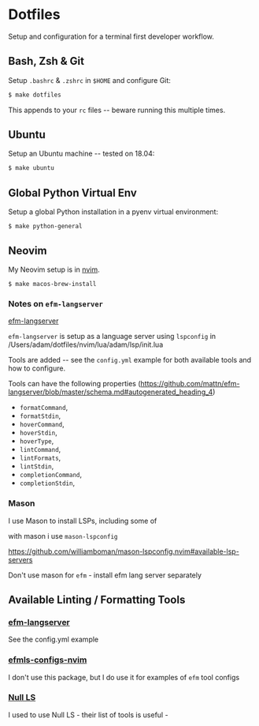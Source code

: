# Dotfiles

Setup and configuration for a terminal first developer workflow.

## Bash, Zsh & Git

Setup `.bashrc` & `.zshrc` in `$HOME` and configure Git:

```bash
$ make dotfiles
```

This appends to your `rc` files -- beware running this multiple times.

## Ubuntu

Setup an Ubuntu machine -- tested on 18.04:

```bash
$ make ubuntu
```

## Global Python Virtual Env

Setup a global Python installation in a pyenv virtual environment:

```shell-session
$ make python-general
```

## Neovim

My Neovim setup is in [nvim](https://github.com/ADGEfficiency/dotfiles/tree/master/nvim).

```shell-session
$ make macos-brew-install
```

### Notes on `efm-langserver`

[efm-langserver](https://github.com/mattn/efm-langserver)

`efm-langserver` is setup as a language server using `lspconfig` in /Users/adam/dotfiles/nvim/lua/adam/lsp/init.lua

Tools are added -- see the `config.yml` example for both available tools and how to configure.

Tools can have the following properties (https://github.com/mattn/efm-langserver/blob/master/schema.md#autogenerated_heading_4)

- `formatCommand`,
- `formatStdin`,
- `hoverCommand`,
- `hoverStdin`,
- `hoverType`,
- `lintCommand`,
- `lintFormats`,
- `lintStdin`,
- `completionCommand`,
- `completionStdin`,

### Mason

I use Mason to install LSPs, including some of

with mason i use `mason-lspconfig` 

https://github.com/williamboman/mason-lspconfig.nvim#available-lsp-servers

Don't use mason for `efm` - install efm lang server separately

## Available Linting / Formatting Tools

### [efm-langserver](https://github.com/mattn/efm-langserver)

See the config.yml example

### [efmls-configs-nvim](https://github.com/creativenull/efmls-configs-nvim/blob/main/supported-linters-and-formatters.md)

I don't use this package, but I do use it for examples of `efm` tool configs

### [Null LS](https://github.com/jose-elias-alvarez/null-ls.nvim/blob/main/doc/BUILTINS.md)

I used to use Null LS - their list of tools is useful - 
